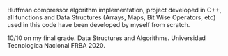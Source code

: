 Huffman compressor algorithm implementation,
project developed in C++, all functions and Data Structures 
(Arrays, Maps, Bit Wise Operators, etc) 
used in this code have been developed by myself from scratch.

10/10 on my final grade. 
Data Structures and Algorithms. 
Universidad Tecnologica Nacional FRBA 2020.
